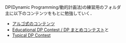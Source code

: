 DP(Dynamic Programming/動的計画法)の練習用のフォルダ<br>
主に以下のコンテンツをもとに勉強していく．<br>
* [アルゴ式のコンテンツ](https://algo-method.com/courses/MRhYvOOH3391CFZx)
* [Educational DP Contest / DP まとめコンテスト](https://atcoder.jp/contests/dp)と
* [Typical DP Contest](https://atcoder.jp/contests/tdpc)
